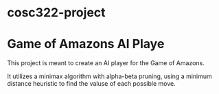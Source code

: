 # cosc322-project

<h1> Game of Amazons AI Playe</h1>

This project is meant to create an AI player for the Game of Amazons.

It utilizes a minimax algorithm with alpha-beta pruning, using a minimum distance heuristic to find the valuse of each possible move.
